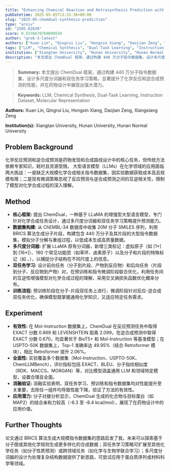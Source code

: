 ```yaml
---
title: "Enhancing Chemical Reaction and Retrosynthesis Prediction with Large Language Model and Dual-task Learning"
pubDatetime: 2025-05-05T13:31:36+00:00
slug: "2025-05-chemdual-synthesis-prediction"
type: "arxiv"
id: "2505.02639"
score: 0.5376670769099559
author: "grok-3-latest"
authors: ["Xuan Lin", "Qingrui Liu", "Hongxin Xiang", "Daojian Zeng", "Xiangxiang Zeng"]
tags: ["LLM", "Chemical Synthesis", "Dual-Task Learning", "Instruction Dataset", "Molecular Representation"]
institution: ["Xiangtan University", "Hunan University", "Hunan Normal University"]
description: "本文提出 ChemDual 框架，通过构建 440 万分子指令数据集、设计多尺度分词器和双任务学习策略，显著提升了化学反应和逆合成预测的性能，并在药物设计中展现出强大潜力。"
---
```


> **Summary:** 本文提出 ChemDual 框架，通过构建 440 万分子指令数据集、设计多尺度分词器和双任务学习策略，显著提升了化学反应和逆合成预测的性能，并在药物设计中展现出强大潜力。 

> **Keywords:** LLM, Chemical Synthesis, Dual-Task Learning, Instruction Dataset, Molecular Representation

**Authors:** Xuan Lin, Qingrui Liu, Hongxin Xiang, Daojian Zeng, Xiangxiang Zeng

**Institution(s):** Xiangtan University, Hunan University, Hunan Normal University


## Problem Background

化学反应预测和逆合成预测是药物发现和合成路线设计中的核心任务，但传统方法依赖专家知识，耗时且资源受限。
大型语言模型（LLMs）在化学领域的应用面临两大挑战：一是缺乏大规模化学合成相关指令数据集，因实验数据获取成本高且规模有限；二是现有微调策略忽视了反应预测与逆合成预测之间的互逆相关性，限制了模型对化学合成过程的深入理解。

## Method

*   **核心框架:** 提出 ChemDual，一种基于 LLaMA 的增强型大型语言模型，专门针对化学合成任务设计，通过多尺度分词器和双任务学习策略提升预测能力。
*   **数据集构建:** 从 ChEMBL-34 数据库中收集 20M 分子 SMILES 序列，利用 BRICS 算法生成分子片段，构建包含 440 万分子及其片段的大型指令数据集，模拟分子分解与重组过程，以低成本生成高质量数据。
*   **多尺度分词器:** 扩展 LLaMA 原有分词器，新增三类标记：虚拟原子（如 [1*] 到 [16*]）、180 个常见功能团（如苯环、卤素原子）以及分子和片段的特殊标记（如 <BOM>、<EOF>），以捕捉分子结构在不同尺度上的信息。
*   **双任务学习:** 设计前向任务（分子到片段、产物到反应物）和后向任务（片段到分子、反应物到产物）对，在预训练和指令微调阶段联合优化，利用任务间的互逆性增强模型对化学合成过程的理解，采用交叉熵损失函数优化概率分布。
*   **训练流程:** 预训练阶段在分子-片段双任务上进行，微调阶段针对反应-逆合成双任务优化，确保模型既掌握通用化学知识，又适应特定任务需求。

## Experiment

*   **有效性:** 在 Mol-Instruction 数据集上，ChemDual 在反应预测任务中取得 EXACT 分数 0.869 和 LEVENSHTEIN 距离 2.099，在逆合成预测中取得 EXACT 分数 0.670，均显著优于 BioT5+ 和 Mol-Instruction 等基准模型；在 USPTO-50K 数据集上，Top-1 准确率达 49.95%（结合 Retroformer 模块），相比 Retroformer 提升 2.06%。
*   **全面性:** 实验覆盖多个数据集（Mol-Instruction、USPTO-50K、ChemLLMBench），评价指标包括 EXACT、BLEU、分子指纹相似度（RDK、MACCS、MORGAN）等，对比模型涵盖通用 LLM 和领域特定模型，设置合理且全面。
*   **消融验证:** 消融实验表明，双任务学习、预训练和指令数据集均对性能提升至关重要，去除任一组件均导致性能下降，验证了方法的有效性。
*   **应用潜力:** 分子对接分析显示，ChemDual 生成的化合物与目标蛋白（如 MAP2）的结合亲和力较高（-6.3 至 -8.4 kcal/mol），展现了在药物设计中的应用价值。

## Further Thoughts

论文通过 BRICS 算法生成大规模指令数据集的思路启发了我，未来可以探索基于分子图或其他化学规则生成更多样化的合成数据；双任务学习策略可扩展至其他化学任务（如分子性质预测）或跨领域任务（如化学与生物学联合学习）；多尺度分词器的设计为处理复杂结构数据提供了新思路，可尝试应用于蛋白质序列或材料科学等领域。